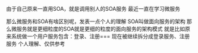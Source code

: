 由于自己原来一直用SOA，就是调用别人的SOA服务
最近一直在学习微服务

那么微服务和SOA有啥区别呢，发表一点个人的理解
SOA叫做面向服务的架构
那么微服务就是更细粒度的SOA就是更细的粒度的面向服务的架构模式
就是比如原来系统做一个用户服务包含：登录、注册===
现在被继续拆分成登录服务、注册服务
个人理解、仅供参考
